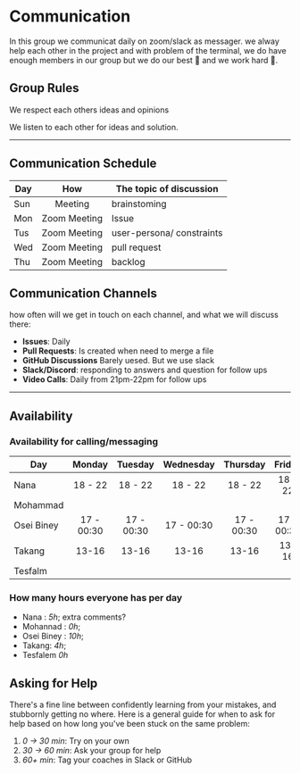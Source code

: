 # Communication

In this group we communicat daily on zoom/slack as messager. we alway help each
other in the project and with problem of the terminal, we do have enough members
in our group but we do our best 💪 and we work hard 🤝.

## Group Rules

We respect each others ideas and opinions

We listen to each other for ideas and solution.

<!-- any general rules you'd like to set for your group? -->

---

## Communication Schedule

| Day |     How      | The topic of discussion   |
| --- | :----------: | ------------------------- |
| Sun |   Meeting    | brainstoming              |
| Mon | Zoom Meeting | Issue                     |
| Tus | Zoom Meeting | user-persona/ constraints |
| Wed | Zoom Meeting | pull request              |
| Thu | Zoom Meeting | backlog                   |

## Communication Channels

how often will we get in touch on each channel, and what we will discuss there:

- **Issues**: Daily
- **Pull Requests**: Is created when need to merge a file
- **GitHub Discussions** Barely uesed. But we use slack
- **Slack/Discord**: responding to answers and question for follow ups
- **Video Calls**: Daily from 21pm-22pm for follow ups

---

## Availability

### Availability for calling/messaging

| Day        |   Monday   |  Tuesday   | Wednesday  |  Thursday  |   Friday   |  Saturday  |   Sunday   |
| ---------- | :--------: | :--------: | :--------: | :--------: | :--------: | :--------: | :--------: |
| Nana       |  18 - 22   |  18 - 22   |  18 - 22   |  18 - 22   |  18 - 22   |  18 - 22   |  18 - 22   |
| Mohammad   |            |            |            |            |            |            |            |
| Osei Biney | 17 - 00:30 | 17 - 00:30 | 17 - 00:30 | 17 - 00:30 | 17 - 00:30 | 17 - 00:30 | 17 - 00:30 |
| Takang     |   13-16    |   13-16    |   13-16    |   13-16    |   13-16    |   13-16    |   13-16    |
| Tesfalm    |            |            |            |            |            |            |            |

### How many hours everyone has per day

- Nana : _5h_; extra comments?
- Mohannad : _0h_;
- Osei Biney : _10h_;
- Takang: _4h_;
- Tesfalem _0h_

## Asking for Help

There's a fine line between confidently learning from your mistakes, and
stubbornly getting no where. Here is a general guide for when to ask for help
based on how long you've been stuck on the same problem:

1. _0 -> 30 min_: Try on your own
2. _30 -> 60 min_: Ask your group for help
3. _60+ min_: Tag your coaches in Slack or GitHub
